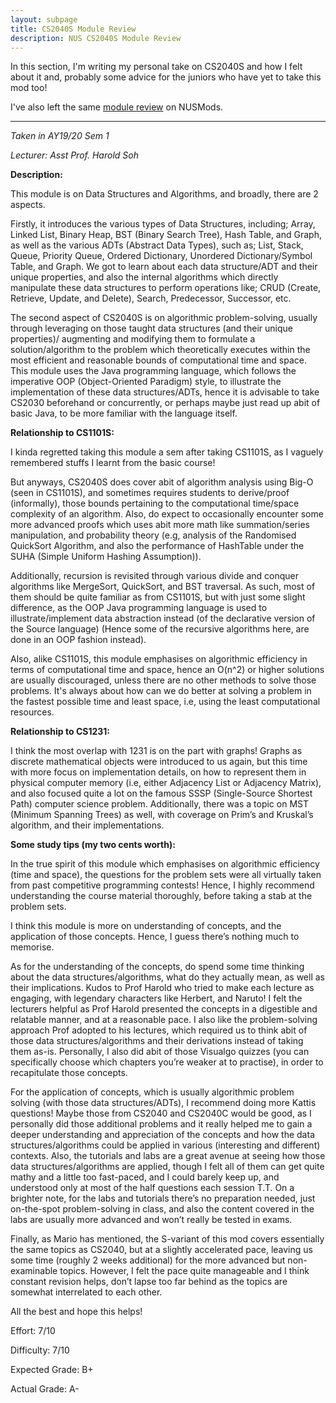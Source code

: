 ```yaml
---
layout: subpage
title: CS2040S Module Review
description: NUS CS2040S Module Review
---
```


In this section, I'm writing my personal take on CS2040S and how I felt about it and, probably some
advice for the juniors who have yet to take this mod too!

I've also left the same [module review](https://nusmods.com/modules/CS2040S/data-structures-and-algorithms)
on NUSMods.

---

_Taken in AY19/20 Sem 1_

_Lecturer: Asst Prof. Harold Soh_

**Description:**

This module is on Data Structures and Algorithms, and broadly, there are 2 aspects.

Firstly, it introduces the various types of Data Structures, including; Array, Linked List,
Binary Heap, BST (Binary Search Tree), Hash Table, and Graph, as well as the various
ADTs (Abstract Data Types), such as; List, Stack, Queue, Priority Queue, Ordered Dictionary,
Unordered Dictionary/Symbol Table, and Graph. We got to learn about each data structure/ADT and their
unique properties, and also the internal algorithms which directly manipulate these data
structures to perform operations like; CRUD (Create, Retrieve, Update, and Delete),
Search, Predecessor, Successor, etc.

The second aspect of CS2040S is on algorithmic problem-solving, usually through leveraging on
those taught data structures (and their unique properties)/ augmenting and modifying them
to formulate a solution/algorithm to the problem which theoretically executes within the
most efficient and reasonable bounds of computational time and space. This module uses the
Java programming language, which follows the imperative OOP (Object-Oriented Paradigm) style,
to illustrate the implementation of these data structures/ADTs, hence it is advisable to take
CS2030 beforehand or concurrently, or perhaps maybe just read up abit of basic Java, to be
more familiar with the language itself.

**Relationship to CS1101S:**

I kinda regretted taking this module a sem after taking CS1101S, as I vaguely remembered
stuffs I learnt from the basic course!

But anyways, CS2040S does cover abit of algorithm analysis using Big-O (seen in CS1101S),
and sometimes requires students to derive/proof (informally), those bounds pertaining to
the computational time/space complexity of an algorithm. Also, do expect to occasionally
encounter some more advanced proofs which uses abit more math like summation/series
manipulation, and probability theory (e.g, analysis of the Randomised QuickSort Algorithm, and
also the performance of HashTable under the SUHA (Simple Uniform Hashing Assumption)).

Additionally, recursion is revisited through various divide and conquer algorithms like
MergeSort, QuickSort, and BST traversal. As such, most of them should be quite familiar as from
CS1101S, but with just some slight difference, as the OOP Java programming language is
used to illustrate/implement data abstraction instead (of the declarative version of the
Source language) (Hence some of the recursive algorithms here, are done in an OOP fashion instead).

Also, alike CS1101S, this module emphasises on algorithmic efficiency in terms of computational
time and space, hence an O(n^2) or higher solutions are usually discouraged, unless there
are no other methods to solve those problems. It's always about how can we do better at
solving a problem in the fastest possible time and least space, i.e, using the
least computational resources.

**Relationship to CS1231:**

I think the most overlap with 1231 is on the part with graphs! Graphs as discrete mathematical
objects were introduced to us again, but this time with more focus on implementation details,
on how to represent them in physical computer memory (i.e, either Adjacency List or Adjacency
Matrix), and also focused quite a lot on the famous SSSP (Single-Source Shortest Path) computer
science problem. Additionally, there was a topic on MST (Minimum Spanning Trees) as well, with
coverage on Prim’s and Kruskal’s algorithm, and their implementations.

**Some study tips (my two cents worth):**

In the true spirit of this module which emphasises on algorithmic efficiency (time and space), the
questions for the problem sets were all virtually taken from past competitive programming
contests! Hence, I highly recommend understanding the course material thoroughly, before
taking a stab at the problem sets.

I think this module is more on understanding of concepts, and the application of those
concepts. Hence, I guess there’s nothing much to memorise.

As for the understanding of the concepts, do spend some time thinking about the data
structures/algorithms, what do they actually mean, as well as their implications. Kudos to
Prof Harold who tried to make each lecture as engaging, with legendary characters like
Herbert, and Naruto! I felt the lecturers helpful as Prof Harold presented the concepts in a
digestible and relatable manner, and at a reasonable pace. I also like the problem-solving approach
Prof adopted to his lectures, which required us to think abit of those data structures/algorithms and
their derivations instead of taking them as-is. Personally, I also did abit of those Visualgo
quizzes (you can specifically choose which chapters you’re weaker at to practise), in order
to recapitulate those concepts.

For the application of concepts, which is usually algorithmic problem solving (with those data
structures/ADTs), I recommend doing more Kattis questions! Maybe those from CS2040 and
CS2040C would be good, as I personally did those additional problems and it really helped me
to gain a deeper understanding and appreciation of the concepts and how the data structures/algorithms could
be applied in various (interesting and different) contexts. Also, the tutorials and labs are a
great avenue at seeing how those data structures/algorithms are applied, though I felt
all of them can get quite mathy and a little too fast-paced, and I could barely keep up,
and understood only at most of the half questions each session T.T. On a brighter note, for
the labs and tutorials there’s no preparation needed, just on-the-spot problem-solving in
class, and also the content covered in the labs are usually more advanced and won’t
really be tested in exams.

Finally, as Mario has mentioned, the S-variant of this mod covers essentially the same
topics as CS2040, but at a slightly accelerated pace, leaving us some time (roughly 2
weeks additional) for the more advanced but non-examinable topics. However, I
felt the pace quite manageable and I think constant revision helps, don’t lapse too
far behind as the topics are somewhat interrelated to each other.

All the best and hope this helps!

Effort: 7/10

Difficulty: 7/10

Expected Grade: B+

Actual Grade: A-
